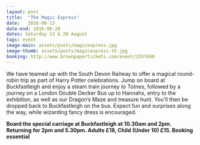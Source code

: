 ```yaml
---
layout: post
title:  "The Magic Express"
date:   2016-08-13
date-end: 2016-08-20
dates: Saturday 13 & 20 August
tags: event
image-main: assets/posts/magicexpress.jpg
image-thumb: assets/posts/magicexpress-th.jpg
booking: http://www.brownpapertickets.com/event/2557698
---
```


We have teamed up with the South Devon Railway to offer a magical round-robin trip as part of Harry Potter celebrations. Jump on board at Buckfastleigh and enjoy a steam train journey to Totnes, followed by a journey on a London Double Decker Bus up to Hannahs, entry to the exhibition, as well as our Dragon’s Maze and treasure hunt. You’ll then be dropped back to Buckfastleigh on the bus. Expect fun and surprises along the way, while wizarding fancy dress is encouraged.

**Board the special carriage at Buckfastleigh at 10.30am and 2pm. Returning for 2pm and 5.30pm. Adults £18, Child (Under 10) £15. Booking essential**
